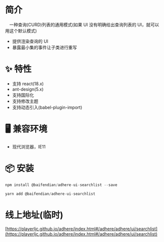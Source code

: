 # 简介
&ensp;&ensp;一种查询(CURD)列表的通用模式(如果 UI 没有明确给出查询列表的 UI，就可以用这个默认模式)

- 提供渲染查询的 UI
- 暴露最小集的事件让子类进行重写

# ✨ 特性
- 支持 react(18.x)
- ant-design(5.x)
- 支持国际化
- 支持修改主题
- 支持动态引入(babel-plugin-import)

# 🖥 兼容环境
- 现代浏览器，IE11

# 📦 安装
```javascript
npm install @baifendian/adhere-ui-searchlist --save
``` 

```javascript
yarn add @baifendian/adhere-ui-searchlist
```

# 线上地址(临时)
[https://playerljc.github.io/adhere/index.html#/adhere/adhere/ui/searchlist](https://playerljc.github.io/adhere/index.html#/adhere/adhere/ui/searchlist)
